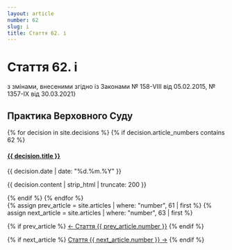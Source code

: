 ```yaml
---
layout: article
number: 62
slug: i
title: Стаття 62. і
---
```


# Стаття 62. і

з змінами, внесеними згідно із Законами № 158-VIII від 05.02.2015, № 1357-IX від 30.03.2021}

## Практика Верховного Суду

<div class="decisions-container">
{% for decision in site.decisions %}
  {% if decision.article_numbers contains 62 %}
    <div class="decision-item">
      <h4><a href="{{ decision.url }}">{{ decision.title }}</a></h4>
      <p class="decision-date">{{ decision.date | date: "%d.%m.%Y" }}</p>
      <p class="decision-excerpt">{{ decision.content | strip_html | truncate: 200 }}</p>
    </div>
  {% endif %}
{% endfor %}
</div>

<div class="article-navigation">
  {% assign prev_article = site.articles | where: "number", 61 | first %}
  {% assign next_article = site.articles | where: "number", 63 | first %}
  
  {% if prev_article %}
    <a href="{{ prev_article.url }}" class="prev-article">← Стаття {{ prev_article.number }}</a>
  {% endif %}
  
  {% if next_article %}
    <a href="{{ next_article.url }}" class="next-article">Стаття {{ next_article.number }} →</a>
  {% endif %}
</div>

